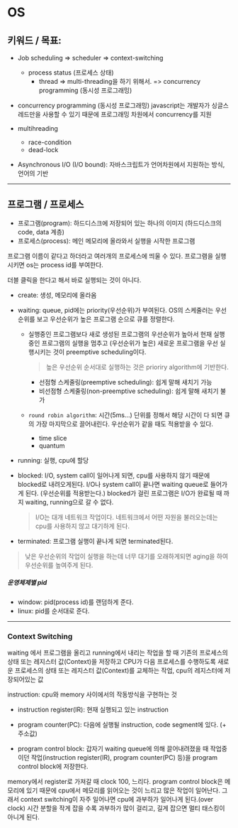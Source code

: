 # OS

## 키워드 / 목표:

- Job scheduling => scheduler => context-switching

  - process status (프로세스 상태)
    - thread => multi-threading을 하기 위해서. => concurrency programming (동시성 프로그래밍)

- concurrency programming (동시성 프로그래밍)
  javascript는 개발자가 싱글스레드만을 사용할 수 있기 때문에 프로그래밍 차원에서 concurrency를 지원

- multihreading

  - race-condition
  - dead-lock

- Asynchronous I/O (I/O bound): 자바스크립트가 언어차원에서 지원하는 방식, 언어의 기반

---

## 프로그램 / 프로세스

- 프로그램(program): 하드디스크에 저장되어 있는 하나의 이미지 (하드디스크의 code, data 계층)
- 프로세스(process): 메인 메모리에 올라와서 실행을 시작한 프로그램

프로그램 이름이 같다고 하더라고 여러개의 프로세스에 띄울 수 있다. 프로그램을 실행시키면 os는 process id를 부여한다.

더블 클릭을 한다고 해서 바로 실행되는 것이 아니다.

- create: 생성, 메모리에 올라옴

- waiting: queue, pid에는 priority(우선순위)가 부여된다. OS의 스케줄러는 우선순위를 보고 우선순위가 높은 프로그램 순으로 큐를 정렬한다.

  - 실행중인 프로그램보다 새로 생성된 프로그램의 우선순위가 높아서 현재 실행중인 프로그램의 실행을 멈추고 (우선순위가 높은) 새로운 프로그램을 우선 실행시키는 것이 preemptive scheduling이다.

    > 높은 우선순위 순서대로 실행하는 것은 prioriry algorithm에 기반한다.

    - 선점형 스케줄링(preemptive scheduling): 쉽게 말해 새치기 가능
    - 비선점형 스케줄링(non-preemptive scheduling): 쉽게 말해 새치기 불가

  - `round robin algorithm`: 시간(5ms...) 단위를 정해서 해당 시간이 다 되면 큐의 가장 마지막으로 끌어내린다. 우선순위가 같을 때도 적용받을 수 있다.
    - time slice
    - quantum

- running: 실행, cpu에 할당

- blocked: I/O, system call이 일어나게 되면, cpu를 사용하지 않기 때문에 blocked로 내려오게된다. I/O나 system call이 끝나면 waiting queue로 들어가게 된다. (우선순위를 적용받는다.) blocked가 걸린 프로그램은 I/O가 완료될 때 까지 waiting, running으로 갈 수 없다.

  > I/O는 대개 네트워크 작업이다. 네트워크에서 어떤 자원을 불러오는데는 cpu를 사용하지 않고 대기하게 된다.

- terminated: 프로그램 실행이 끝나게 되면 terminated된다.

> 낮은 우선순위의 작업이 실행을 하는데 너무 대기를 오래하게되면 aging을 하여 우선순위를 높여주게 된다.

##### 운영체제별 pid

- window: pid(process id)를 랜덤하게 준다.
- linux: pid를 순서대로 준다.

---

### Context Switching

waiting 에서 프로그램을 올리고 running에서 내리는 작업을 할 때 기존의 프로세스의 상태 또는 레지스터 값(Context)을 저장하고 CPU가 다음 프로세스를 수행하도록 새로운 프로세스의 상태 또는 레지스터 값(Context)를 교체하는 작업, cpu의 레지스터에 저장되어있는 값

instruction: cpu와 memory 사이에서의 작동방식을 구현하는 것

- instruction register(IR): 현재 실행되고 있는 instruction
- program counter(PC): 다음에 실행될 instruction, code segment에 있다. (+ 주소값)

- program control block: 갑자기 waiting queue에 의해 끌어내려졌을 때 작업중이던 작업(instruction register(IR), program counter(PC) 등)을 program control block에 저장한다.

memory에서 register로 가져갈 때 clock 100, 느리다. program control block은 메모리에 있기 때문에 cpu에서 메모리를 읽어오는 것이 느리고 많은 작업이 일어난다. 그래서 context switching이 자주 일어나면 cpu에 과부하가 일어나게 된다.(over clock) 시간 분할을 작게 잡을 수록 과부하가 많이 걸리고, 길게 잡으면 멀티 태스킹이 아니게 된다.
